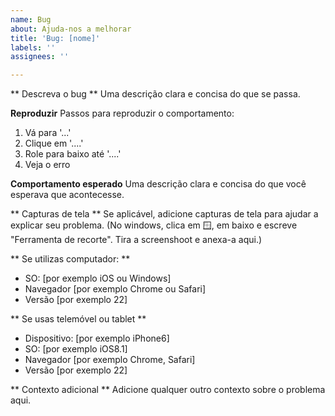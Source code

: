 ```yaml
---
name: Bug
about: Ajuda-nos a melhorar
title: 'Bug: [nome]'
labels: ''
assignees: ''

---
```


** Descreva o bug **
Uma descrição clara e concisa do que se passa.

**Reproduzir**
Passos para reproduzir o comportamento:
1. Vá para '...'
2. Clique em '....'
3. Role para baixo até '....'
4. Veja o erro

**Comportamento esperado**
Uma descrição clara e concisa do que você esperava que acontecesse.

** Capturas de tela **
Se aplicável, adicione capturas de tela para ajudar a explicar seu problema. (No windows, clica em 🪟, em baixo e escreve "Ferramenta de recorte". Tira a screenshoot e anexa-a aqui.)

** Se utilizas computador: **
  - SO: [por exemplo iOS ou Windows]
  - Navegador [por exemplo Chrome ou Safari]
  - Versão [por exemplo 22]

** Se usas telemóvel ou tablet **
  - Dispositivo: [por exemplo iPhone6]
  - SO: [por exemplo iOS8.1]
  - Navegador [por exemplo Chrome, Safari]
  - Versão [por exemplo 22]
<!-- Após preencheres, elimina a opção que não preencheste e muda o título da que preencheste para "Tablet:", "Computador" ou "Telemóvel". -->

** Contexto adicional **
Adicione qualquer outro contexto sobre o problema aqui.
